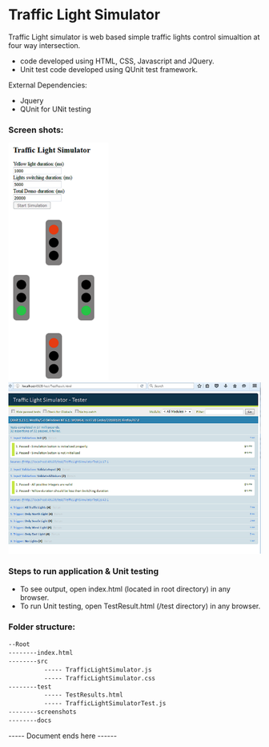 # Traffic Light Simulator

Traffic Light simulator is web based simple traffic lights control simualtion at four way intersection.

  - code developed using HTML, CSS, Javascript and JQuery.
  - Unit test code developed using QUnit test framework.

External Dependencies:
  - Jquery
  - QUnit for UNit testing

### Screen shots:

<img src="./screenshots/trafficLightsOutput.png" width="200">
<img src="./screenshots/UNitTestResults.png" width="600">


### Steps to run application & Unit testing

* To see output, open index.html (located in root directory) in any browser.
* To run Unit testing, open TestResult.html (/test directory) in any browser.

### Folder structure:

```sh
--Root
--------index.html
--------src
          ----- TrafficLightSimulator.js
          ----- TrafficLightSimulator.css
--------test
          ----- TestResults.html
          ----- TrafficLightSimulatorTest.js
--------screenshots
--------docs
```
----- Document ends here ------


